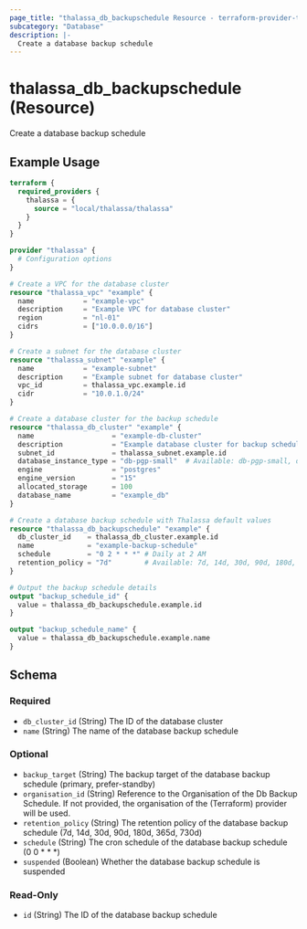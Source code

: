 ```yaml
---
page_title: "thalassa_db_backupschedule Resource - terraform-provider-thalassa"
subcategory: "Database"
description: |-
  Create a database backup schedule
---
```


# thalassa_db_backupschedule (Resource)

Create a database backup schedule

## Example Usage

```terraform
terraform {
  required_providers {
    thalassa = {
      source = "local/thalassa/thalassa"
    }
  }
}

provider "thalassa" {
  # Configuration options
}

# Create a VPC for the database cluster
resource "thalassa_vpc" "example" {
  name            = "example-vpc"
  description     = "Example VPC for database cluster"
  region          = "nl-01"
  cidrs           = ["10.0.0.0/16"]
}

# Create a subnet for the database cluster
resource "thalassa_subnet" "example" {
  name            = "example-subnet"
  description     = "Example subnet for database cluster"
  vpc_id          = thalassa_vpc.example.id
  cidr            = "10.0.1.0/24"
}

# Create a database cluster for the backup schedule
resource "thalassa_db_cluster" "example" {
  name                   = "example-db-cluster"
  description            = "Example database cluster for backup schedule"
  subnet_id              = thalassa_subnet.example.id
  database_instance_type = "db-pgp-small"  # Available: db-pgp-small, db-pgp-medium, db-pgp-large, db-pgp-xlarge, db-pgp-2xlarge, db-pgp-4xlarge, db-dgp-small, db-dgp-medium, db-dgp-large, db-dgp-xlarge, db-dgp-2xlarge, db-dgp-4xlarge
  engine                 = "postgres"
  engine_version         = "15"
  allocated_storage      = 100
  database_name          = "example_db"
}

# Create a database backup schedule with Thalassa default values
resource "thalassa_db_backupschedule" "example" {
  db_cluster_id    = thalassa_db_cluster.example.id
  name             = "example-backup-schedule"
  schedule         = "0 2 * * *" # Daily at 2 AM
  retention_policy = "7d"        # Available: 7d, 14d, 30d, 90d, 180d, 365d, 730d
}

# Output the backup schedule details
output "backup_schedule_id" {
  value = thalassa_db_backupschedule.example.id
}

output "backup_schedule_name" {
  value = thalassa_db_backupschedule.example.name
}
```
<!-- schema generated by tfplugindocs -->
## Schema

### Required

- `db_cluster_id` (String) The ID of the database cluster
- `name` (String) The name of the database backup schedule

### Optional

- `backup_target` (String) The backup target of the database backup schedule (primary, prefer-standby)
- `organisation_id` (String) Reference to the Organisation of the Db Backup Schedule. If not provided, the organisation of the (Terraform) provider will be used.
- `retention_policy` (String) The retention policy of the database backup schedule (7d, 14d, 30d, 90d, 180d, 365d, 730d)
- `schedule` (String) The cron schedule of the database backup schedule (0 0 * * *)
- `suspended` (Boolean) Whether the database backup schedule is suspended

### Read-Only

- `id` (String) The ID of the database backup schedule

 